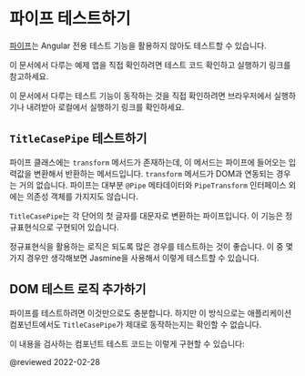 <!--
# Testing Pipes
-->
# 파이프 테스트하기

<!--
You can test [pipes](guide/pipes) without the Angular testing utilities.

<div class="alert is-helpful">

If you'd like to experiment with the application that this guide describes, <live-example name="testing" noDownload>run it in your browser</live-example> or <live-example name="testing" downloadOnly>download and run it locally</live-example>.

</div>
-->
[파이프](guide/pipes)는 Angular 전용 테스트 기능을 활용하지 않아도 테스트할 수 있습니다.

<div class="alert is-helpful">

이 문서에서 다루는 예제 앱을 직접 확인하려면 <live-example name="testing" noDownload>테스트 코드 확인하고 실행하기</live-example> 링크를 참고하세요.

이 문서에서 다루는 테스트 기능이 동작하는 것을 직접 확인하려면 <live-example name="testing" noDownload>브라우저에서 실행하기</live-example>나 <live-example name="testing" downloadOnly>내려받아 로컬에서 실행하기</live-example> 링크를 확인하세요.

</div>


<!--
## Testing the `TitleCasePipe`
-->
##  `TitleCasePipe` 테스트하기

<!--
A pipe class has one method, `transform`, that manipulates the input value into a transformed output value.
The `transform` implementation rarely interacts with the DOM.
Most pipes have no dependence on Angular other than the `@Pipe` metadata and an interface.

Consider a `TitleCasePipe` that capitalizes the first letter of each word.
Here's an implementation with a regular expression.

<code-example header="app/shared/title-case.pipe.ts" path="testing/src/app/shared/title-case.pipe.ts"></code-example>

Anything that uses a regular expression is worth testing thoroughly.
Use simple Jasmine to explore the expected cases and the edge cases.

<code-example header="app/shared/title-case.pipe.spec.ts" path="testing/src/app/shared/title-case.pipe.spec.ts" region="excerpt"></code-example>
-->
파이프 클래스에는 `transform` 메서드가 존재하는데, 이 메서드는 파이프에 들어오는 입력값을 변환해서 반환하는 메서드입니다.
`transform` 메서드가 DOM과 연동되는 경우는 거의 없습니다.
파이프는 대부분 `@Pipe` 메타데이터와 `PipeTransform` 인터페이스 외에는 의존성 객체를 가지지도 않습니다.

`TitleCasePipe`는 각 단어의 첫 글자를 대문자로 변환하는 파이프입니다.
이 기능은 정규표현식으로 구현되어 있습니다.

<code-example header="app/shared/title-case.pipe.ts" path="testing/src/app/shared/title-case.pipe.ts"></code-example>

정규표현식을 활용하는 로직은 되도록 많은 경우를 테스트하는 것이 좋습니다.
이 중 몇가지 경우만 생각해보면 Jasmine을 사용해서 이렇게 테스트할 수 있습니다.

<code-example header="app/shared/title-case.pipe.spec.ts" path="testing/src/app/shared/title-case.pipe.spec.ts" region="excerpt"></code-example>


<a id="write-tests"></a>

<!--
## Writing DOM tests to support a pipe test
-->
## DOM 테스트 로직 추가하기

<!--
These are tests of the pipe *in isolation*.
They can't tell if the `TitleCasePipe` is working properly as applied in the application components.

Consider adding component tests such as this one:

<code-example header="app/hero/hero-detail.component.spec.ts (pipe test)" path="testing/src/app/hero/hero-detail.component.spec.ts" region="title-case-pipe"></code-example>
-->
파이프를 테스트하려면 이것만으로도 충분합니다.
하지만 이 방식으로는 애플리케이션 컴포넌트에서도 `TitleCasePipe`가 제대로 동작하는지는 확인할 수 없습니다.

이 내용을 검사하는 컴포넌트 테스트 코드는 이렇게 구현할 수 있습니다:

<code-example header="app/hero/hero-detail.component.spec.ts (파이프 테스트하기)" path="testing/src/app/hero/hero-detail.component.spec.ts" region="title-case-pipe"></code-example>


<!-- links -->

<!-- external links -->

<!-- end links -->

@reviewed 2022-02-28
